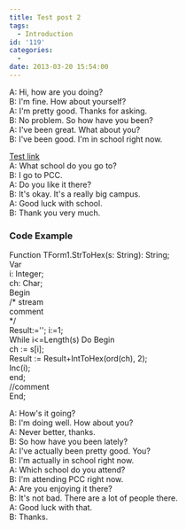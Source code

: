 ```yaml
---
title: Test post 2
tags:
  - Introduction
id: '119'
categories:
  - 
date: 2013-03-20 15:54:00
---
```


  
A: Hi, how are you doing?  
B: I'm fine. How about yourself?  
A: I'm pretty good. Thanks for asking.  
B: No problem. So how have you been?  
A: I've been great. What about you?  
B: I've been good. I'm in school right now.
<!-- more -->
  
[Test link](http://lazplanet.blogspot.com/2013/03/test-post-2.html#hhh)  
A: What school do you go to?  
B: I go to PCC.  
A: Do you like it there?  
B: It's okay. It's a really big campus.  
A: Good luck with school.  
B: Thank you very much.  
  
[](http://lazplanet.blogspot.com/2013/03/test-post-2.html#)

### Code Example

  

Function TForm1.StrToHex(s: String): String;  
Var  
  i: Integer;  
  ch: Char;  
Begin  
  /\* stream  
  comment  
  \*/  
  Result:=''; i:=1;  
  While i<=Length(s) Do Begin  
       ch := s\[i\];  
       Result := Result+IntToHex(ord(ch), 2);  
       Inc(i);  
  end;  
  //comment  
End;  

  
  
  
  
A: How's it going?  
B: I'm doing well. How about you?  
A: Never better, thanks.  
B: So how have you been lately?  
A: I've actually been pretty good. You?  
B: I'm actually in school right now.  
A: Which school do you attend?  
B: I'm attending PCC right now.  
A: Are you enjoying it there?  
B: It's not bad. There are a lot of people there.  
A: Good luck with that.  
B: Thanks.
